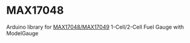 # MAX17048

Arduino library for [MAX17048/MAX17049](https://www.maximintegrated.com/en/products/power/battery-management/MAX17048.html) 1-Cell/2-Cell Fuel Gauge with ModelGauge

